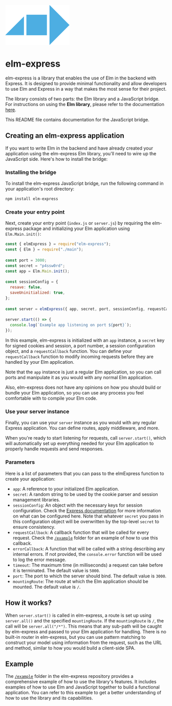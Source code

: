 ![elm-express](https://raw.githubusercontent.com/eberfreitas/elm-express/main/elm-express.png)
# elm-express

elm-express is a library that enables the use of Elm in the backend with Express. It is designed to provide minimal
functionality and allow developers to use Elm and Express in a way that makes the most sense for their project.

The library consists of two parts: the Elm library and a JavaScript bridge. For instructions on using the
**Elm library**, please refer to the documentation
[here](https://package.elm-lang.org/packages/eberfreitas/elm-express/latest/Express).

This README file contains documentation for the JavaScript bridge.

## Creating an elm-express application

If you want to write Elm in the backend and have already created your application using the elm-express Elm library,
you'll need to wire up the JavaScript side. Here's how to install the bridge:

### Installing the bridge

To install the elm-express JavaScript bridge, run the following command in your application's root directory:

```bash
npm install elm-express
```

### Create your entry point

Next, create your entry point (`index.js` or `server.js`) by requiring the elm-express package and initializing your
Elm application using `Elm.Main.init()`:

```js
const { elmExpress } = require("elm-express");
const { Elm } = require("./main");

const port = 3000;
const secret = "p4ssw0rd";
const app = Elm.Main.init();

const sessionConfig = {
  resave: false,
  saveUninitialized: true,
};

const server = elmExpress({ app, secret, port, sessionConfig, requestCallback });

server.start(() => {
  console.log(`Example app listening on port ${port}`);
});
```

In this example, elm-express is initialized with an `app` instance, a `secret` key for signed cookies and session, a
port number, a session configuration object, and a `requestCallback` function. You can define your `requestCallback`
function to modify incoming requests before they are handled by your Elm application.

Note that the `app` instance is just a regular Elm application, so you can call ports and manipulate it as you would
with any normal Elm application.

Also, elm-express does not have any opinions on how you should build or bundle your Elm application, so you can use
any process you feel comfortable with to compile your Elm code.

### Use your server instance

Finally, you can use your `server` instance as you would with any regular Express application. You can define routes,
apply middleware, and more.

When you're ready to start listening for requests, call `server.start()`, which will automatically set up everything
needed for your Elm application to properly handle requests and send responses.

### Parameters

Here is a list of parameters that you can pass to the elmExpress function to create your application:

- `app`: A reference to your initialized Elm application.
- `secret`: A random string to be used by the cookie parser and session management libraries.
- `sessionConfig`: An object with the necessary keys for session configuration. Check the
  [Express documentation](http://expressjs.com/en/resources/middleware/session.html) for more information on what
  can be configured here. Note that whatever `secret` you pass in this configuration object will be overwritten by the
  top-level `secret` to ensure consistency.
- `requestCallback`: A callback function that will be called for every request. Check the
  [`/example`](https://github.com/eberfreitas/elm-express/tree/main/example) folder for an example of how to use this
  callback.
- `errorCallback`: A function that will be called with a string describing any internal errors. If not provided, the
  `console.error` function will be used to log the error message.
- `timeout`: The maximum time (in milliseconds) a request can take before it is terminated. The default value is `5000`.
- `port`: The port to which the server should bind. The default value is `3000`.
- `mountingRoute`: The route at which the Elm application should be mounted. The default value is `/`.

## How it works?

When `server.start()` is called in elm-express, a route is set up using `server.all()` and the specified
`mountingRoute`. If the `mountingRoute` is `/`, the call will be `server.all("/*")`. This means that any sub-path will
be caught by elm-express and passed to your Elm application for handling. There is no built-in router in
elm-express, but you can use pattern matching to construct your model using information from the request, such as the
URL and method, similar to how you would build a client-side SPA.

## Example

The [`/example`](https://github.com/eberfreitas/elm-express/tree/main/example) folder in the elm-express repository
provides a comprehensive example of how to use the library's features. It includes examples of how to use Elm and
JavaScript together to build a functional application. You can refer to this example to get a better understanding of
how to use the library and its capabilities.
